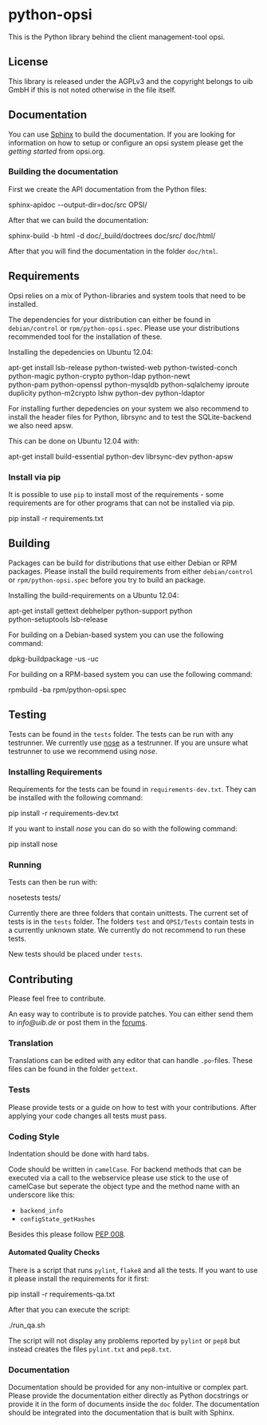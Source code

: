 # python-opsi

This is the Python library behind the client management-tool opsi.


## License

This library is released under the AGPLv3 and the copyright belongs to
uib GmbH if this is not noted otherwise in the file itself.


## Documentation

You can use [Sphinx](http://sphinx-doc.org/) to build the documentation.
If you are looking for information on how to setup or configure an opsi
system please get the _getting started_ from opsi.org.

### Building the documentation

First we create the API documentation from the Python files:

  sphinx-apidoc --output-dir=doc/src OPSI/

After that we can build the documentation:

  sphinx-build -b html -d doc/_build/doctrees doc/src/ doc/html/


After that you will find the documentation in the folder ``doc/html``.

## Requirements

Opsi relies on a mix of Python-libraries and system tools that need to
be installed.

The dependencies for your distribution can either be found in
``debian/control`` or ``rpm/python-opsi.spec``.
Please use your distributions recommended tool for the installation of
these.

Installing the depedencies on Ubuntu 12.04:

  apt-get install lsb-release python-twisted-web python-twisted-conch \
  python-magic python-crypto python-ldap python-newt \
  python-pam python-openssl python-mysqldb python-sqlalchemy iproute \
  duplicity python-m2crypto lshw python-dev python-ldaptor


For installing further depedencies on your system we also recommend to
install the header files for Python, librsync and to test the
SQLite-backend we also need apsw.

This can be done on Ubuntu 12.04 with:

  apt-get install build-essential python-dev librsync-dev python-apsw


### Install via pip

It is possible to use ``pip`` to install most of the requirements - some
requirements are for other programs that can not be installed via pip.

  pip install -r requirements.txt


## Building

Packages can be build for distributions that use either Debian or RPM
packages.
Please install the build requirements from either ``debian/control`` or
``rpm/python-opsi.spec`` before you try to build an package.


Installing the build-requirements on a Ubuntu 12.04:

  apt-get install gettext debhelper python-support python \
  python-setuptools lsb-release


For building on a Debian-based system you can use the following command:

  dpkg-buildpackage -us -uc


For building on a RPM-based system you can use the following command:

  rpmbuild -ba rpm/python-opsi.spec


## Testing

Tests can be found in the ``tests`` folder. The tests can be run with
any testrunner. We currently use
[nose](http://nose.readthedocs.org/en/latest/) as a testrunner.
If you are unsure what testrunner to use we recommend using _nose_.

### Installing Requirements

Requirements for the tests can be found in ``requirements-dev.txt``.
They can be installed with the following command:

  pip install -r requirements-dev.txt


If you want to install _nose_ you can do so with the following command:

  pip install nose


### Running

Tests can then be run with:

  nosetests tests/


Currently there are three folders that contain unittests. The current
set of tests is in the ``tests`` folder. The folders ``test`` and
``OPSI/Tests`` contain tests in a currently unknown state. We currently
do not recommend to run these tests.

New tests should be placed under ``tests``.


## Contributing

Please feel free to contribute.

An easy way to contribute is to provide patches. You can either send
them to _info@uib.de_ or post them in the [forums](https://forum.opsi.org).

### Translation

Translations can be edited with any editor that can handle ``.po``-files.
These files can be found in the folder ``gettext``.

### Tests

Please provide tests or a guide on how to test with your contributions.
After applying your code changes all tests must pass.

### Coding Style

Indentation should be done with hard tabs.

Code should be written in ``camelCase``.
For backend methods that can be executed via a call to the webservice
please use stick to the use of camelCase but seperate the object type
and the method name with an underscore like this:

* ``backend_info``
* ``configState_getHashes``


Besides this please follow
[PEP 008](http://legacy.python.org/dev/peps/pep-0008/).


#### Automated Quality Checks

There is a script that runs ``pylint``, ``flake8`` and all the tests.
If you want to use it please install the requirements for it first:

  pip install -r requirements-qa.txt


After that you can execute the script:

  ./run_qa.sh

The script will not display any problems reported by ``pylint`` or
``pep8`` but instead creates the files ``pylint.txt`` and ``pep8.txt``.


### Documentation

Documentation should be provided for any non-intuitive or complex part.
Please provide the documentation either directly as Python docstrings or
provide it in the form of documents inside the ``doc`` folder.
The documentation should be integrated into the documentation that is
built with Sphinx.
